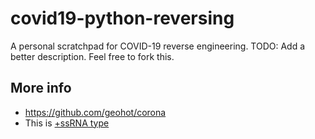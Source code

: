 # covid19-python-reversing
A personal scratchpad for COVID-19 reverse engineering. TODO: Add a better description. Feel free to fork this.

## More info
- https://github.com/geohot/corona
- This is [+ssRNA type](https://en.wikipedia.org/wiki/Positive-strand_RNA_virus)